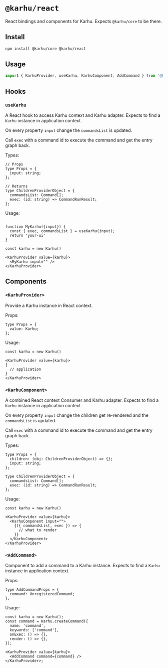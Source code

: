 # `@karhu/react`

React bindings and components for Karhu. Expects `@karhu/core` to be there.

## Install

```bash
npm install @karhu/core @karhu/react
```

## Usage

```js
import { KarhuProvider, useKarhu, KarhuComponent, AddCommand } from '@karhu/react';
```

## Hooks

### `useKarhu`

A React hook to access Karhu context and Karhu adapter.
Expects to find a `Karhu` instance in application context.

On every property `input` change the `commandsList` is updated.

Call `exec` with a command id to execute the command and get the entry
graph back.

Types:

```tsx
// Props
type Props = {
  input: string;
};

// Returns
type ChildrenProviderObject = {
  commandsList: Command[];
  exec: (id: string) => CommandRunResult;
};
```

Usage:

```tsx

function MyKarhu({input}) {
  const { exec, commandsList } = useKarhu(input);
  return 'your-ui'
}

const karhu = new Karhu()

<KarhuProvider value={karhu}>
  <MyKarhu input="" />
</KarhuProvider>
```

## Components

### `<KarhuProvider>`

Provide a Karhu instance in React context.

Props:

```tsx
type Props = {
  value: Karhu;
};
```

Usage:

```tsx
const karhu = new Karhu()

<KarhuProvider value={karhu}>
{
  // application
}
</KarhuProvider>
```

### `<KarhuComponent>`

A combined React context Consumer and Karhu adapter.
Expects to find a `Karhu` instance in application context.

On every property `input` change the children get re-rendered
and the `commandsList` is updated.

Call `exec` with a command id to execute the command and get the entry
graph back.

Types:

```tsx
type Props = {
  children: (obj: ChildrenProviderObject) => {};
  input: string;
};

type ChildrenProviderObject = {
  commandsList: Command[];
  exec: (id: string) => CommandRunResult;
};
```

Usage:

```tsx
const karhu = new Karhu()

<KarhuProvider value={karhu}>
  <KarhuComponent input="">
    {({ commandsList, exec }) => {
      // what to render
    }}
  </KarhuComponent>
</KarhuProvider>
```

### `<AddCommand>`

Component to add a command to a Karhu instance.
Expects to find a `Karhu` instance in application context.

Props:

```tsx
type AddCommandProps = {
  command: UnregisteredCommand;
};
```

Usage:

```tsx
const karhu = new Karhu();
const command = Karhu.createCommand({
  name: 'command',
  keywords: ['command'],
  onExec: () => {},
  render: () => {},
});

<KarhuProvider value={karhu}>
  <AddCommand command={command} />
</KarhuProvider>;
```
